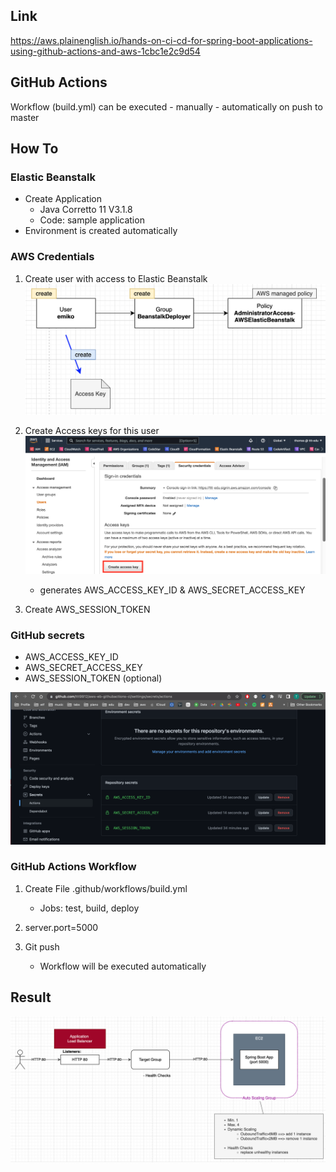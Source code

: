 ## Link
https://aws.plainenglish.io/hands-on-ci-cd-for-spring-boot-applications-using-github-actions-and-aws-1cbc1e2c9d54

## GitHub Actions
Workflow (build.yml) can be executed
    - manually
    - automatically on push to master

## How To

### Elastic Beanstalk
- Create Application
  - Java Corretto 11 V3.1.8
  - Code: sample application
- Environment is created automatically

### AWS Credentials
1. Create user with access to Elastic Beanstalk
   ![alt](img/create-aws-user.png)


2. Create Access keys for this user
   ![alt](img/create-access-keys.png)
   - generates AWS_ACCESS_KEY_ID & AWS_SECRET_ACCESS_KEY


3. Create AWS_SESSION_TOKEN

### GitHub secrets
- AWS_ACCESS_KEY_ID
- AWS_SECRET_ACCESS_KEY
- AWS_SESSION_TOKEN (optional)

![alt](img/github-secrets.png)

### GitHub Actions Workflow

1. Create File .github/workflows/build.yml
   - Jobs: test, build, deploy

2. server.port=5000

3. Git push
   - Workflow will be executed automatically

## Result

![alt](img/results.png)
